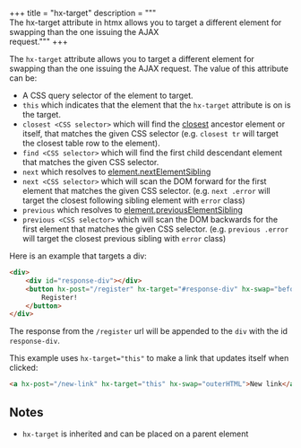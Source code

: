 +++
title = "hx-target"
description = """\
  The hx-target attribute in htmx allows you to target a different element for swapping than the one issuing the AJAX \
  request."""
+++

The `hx-target` attribute allows you to target a different element for swapping than the one issuing the AJAX
request.  The value of this attribute can be:

* A CSS query selector of the element to target.
* `this` which indicates that the element that the `hx-target` attribute is on is the target.
* `closest <CSS selector>` which will find the [closest](https://developer.mozilla.org/docs/Web/API/Element/closest)
  ancestor element or itself, that matches the given CSS selector
  (e.g. `closest tr` will target the closest table row to the element).
* `find <CSS selector>` which will find the first child descendant element that matches the given CSS selector.
* `next` which resolves to [element.nextElementSibling](https://developer.mozilla.org/docs/Web/API/Element/nextElementSibling)
* `next <CSS selector>` which will scan the DOM forward for the first element that matches the given CSS selector.
  (e.g. `next .error` will target the closest following sibling element with `error` class)
* `previous` which resolves to [element.previousElementSibling](https://developer.mozilla.org/docs/Web/API/Element/previousElementSibling)
* `previous <CSS selector>` which will scan the DOM backwards for the first element that matches the given CSS selector.
  (e.g. `previous .error` will target the closest previous sibling with `error` class)


Here is an example that targets a div:

```html
<div>
    <div id="response-div"></div>
    <button hx-post="/register" hx-target="#response-div" hx-swap="beforeend">
        Register!
    </button>
</div>
```

The response from the `/register` url will be appended to the `div` with the id `response-div`.

This example uses `hx-target="this"` to make a link that updates itself when clicked:
```html
<a hx-post="/new-link" hx-target="this" hx-swap="outerHTML">New link</a>
```

## Notes

* `hx-target` is inherited and can be placed on a parent element
